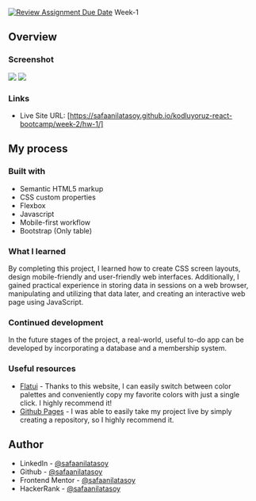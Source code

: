 [![Review Assignment Due Date](https://classroom.github.com/assets/deadline-readme-button-24ddc0f5d75046c5622901739e7c5dd533143b0c8e959d652212380cedb1ea36.svg)](https://classroom.github.com/a/VZiWc-ts)
Week-1

## Overview

### Screenshot

![](img/desktopss.png)
![](img/mobiless.png)

### Links

- Live Site URL: [https://safaanilatasoy.github.io/kodluyoruz-react-bootcamp/week-2/hw-1/]

## My process

### Built with

- Semantic HTML5 markup
- CSS custom properties
- Flexbox
- Javascript
- Mobile-first workflow
- Bootstrap (Only table)

### What I learned

By completing this project, I learned how to create CSS screen layouts, design mobile-friendly and user-friendly web interfaces. Additionally, I gained practical experience in storing data in sessions on a web browser, manipulating and utilizing that data later, and creating an interactive web page using JavaScript.

### Continued development

In the future stages of the project, a real-world, useful to-do app can be developed by incorporating a database and a membership system.

### Useful resources

- [Flatui](https://flatuicolors.com) - Thanks to this website, I can easily switch between color palettes and conveniently copy my favorite colors with just a single click. I highly recommend it!
- [Github Pages](https://pages.github.com/) - I was able to easily take my project live by simply creating a repository, so I highly recommend it.

## Author

- LinkedIn - [@safaanilatasoy](https://www.linkedin.com/in/safaanilatasoy/)
- Github - [@safaanilatasoy](https://github.com/safaanilatasoy)
- Frontend Mentor - [@safaanilatasoy](https://www.frontendmentor.io/profile/safaanilatasoy)
- HackerRank - [@safaanilatasoy](https://www.hackerrank.com/profile/safaanilatasoy)
